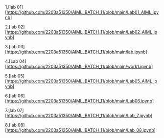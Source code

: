 1.[lab 01] [https://github.com/2203a51350/AIML_BATCH_11/blob/main/Lab01_AIML.ipynb]

2.[lab 02] [https://github.com/2203a51350/AIML_BATCH_11/blob/main/Lab02_AIML.ipynb]

3.[lab 03] [https://github.com/2203a51350/AIML_BATCH_11/blob/main/lab.ipynb]

4.[Lab 04] [https://github.com/2203a51350/AIML_BATCH_11/blob/main/work1.ipynb]

5.[lab 05] [https://github.com/2203a51350/AIML_BATCH_11/blob/main/Lab05_AIML.ipynb]

6.[lab 06] [https://github.com/2203a51350/AIML_BATCH_11/blob/main/Lab06.ipynb]

7.[lab 07] [https://github.com/2203a51350/AIML_BATCH_11/blob/main/Lab_7.ipynb]

8.[lab 08] [https://github.com/2203a51350/AIML_BATCH_11/blob/main/Lab_08.ipynb]

